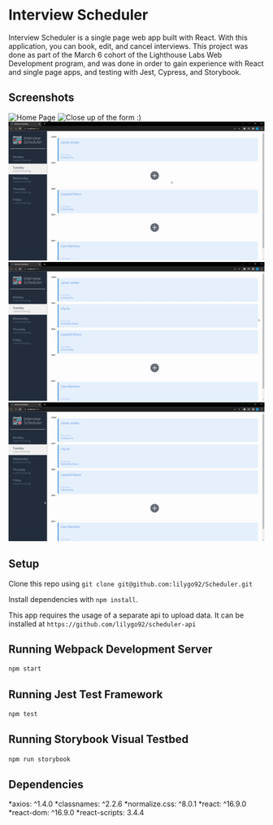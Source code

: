 # Interview Scheduler

Interview Scheduler is a single page web app built with React. With this application, you can book, edit, and cancel interviews. This project was done as part of the March 6 cohort of the Lighthouse Labs Web Development program, and was done in order to gain experience with React and single page apps, and testing with Jest, Cypress, and Storybook. 

## Screenshots

![Home Page](https://user-images.githubusercontent.com/107281344/235046650-3d74c76b-ba93-4617-8541-7fa7eab5958d.png)
![Close up of the form :)](https://user-images.githubusercontent.com/107281344/235046672-9bd3a7c8-e0be-4af4-bbfd-e0f280acb6b6.png)
![Creating a new interview](https://raw.githubusercontent.com/lilygo92/Scheduler/master/docs/Scheduler_Create.gif)
![Editing a booked interview](https://raw.githubusercontent.com/lilygo92/Scheduler/master/docs/Scheduler_Edit.gif)
![Deleting a booked interview](https://raw.githubusercontent.com/lilygo92/Scheduler/master/docs/Scheduler_Delete.gif)

## Setup

Clone this repo using ```git clone git@github.com:lilygo92/Scheduler.git```

Install dependencies with `npm install`.

This app requires the usage of a separate api to upload data. It can be installed at ```https://github.com/lilygo92/scheduler-api```

## Running Webpack Development Server

```sh
npm start
```

## Running Jest Test Framework

```sh
npm test
```

## Running Storybook Visual Testbed

```sh
npm run storybook
```

## Dependencies
*axios: ^1.4.0
*classnames: ^2.2.6
*normalize.css: ^8.0.1
*react: ^16.9.0
*react-dom: ^16.9.0
*react-scripts: 3.4.4
